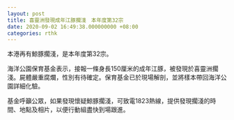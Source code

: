 ```yaml
---
layout: post
title: 喜靈洲發現成年江豚擱淺　本年度第32宗
date: 2020-09-02 16:49:38.000000000 +08:00
categories: rthk
---
```


本港再有鯨豚擱淺，是本年度第32宗。

海洋公園保育基金表示，接報一條身長150厘米的成年江豚，被發現於喜靈洲擱淺。屍體嚴重腐爛，性別有待確定。保育基金已於現場解剖，並將樣本帶回海洋公園詳細化驗。

基金呼籲公眾，如果發現懷疑鯨豚擱淺，可致電1823熱線，提供發現擱淺的時間、地點及相片，以便行動組盡快到場跟進。
